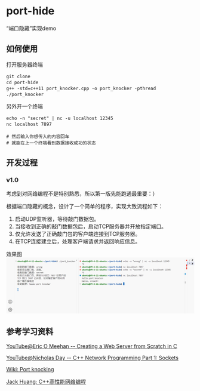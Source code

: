 # port-hide
“端口隐藏”实现demo

## 如何使用

打开服务器终端
```
git clone 
cd port-hide
g++ -std=c++11 port_knocker.cpp -o port_knocker -pthread
./port_knocker
```

另外开一个终端
```
echo -n "secret" | nc -u localhost 12345
nc localhost 7897

# 然后输入你想传入的内容回车
# 就能在上一个终端看到数据接收成功的状态
```

## 开发过程

### v1.0

考虑到对网络编程不是特别熟悉，所以第一版先能跑通最重要：）

根据端口隐藏的概念，设计了一个简单的程序，实现大致流程如下：
1. 启动UDP监听器，等待敲门数据包。
2. 当接收到正确的敲门数据包后，启动TCP服务器并开放指定端口。
3. 仅允许发送了正确敲门包的客户端连接到TCP服务器。
4. 在TCP连接建立后，处理客户端请求并返回响应信息。

效果图
![v1效果图](./img/runVersion1.png)

## 参考学习资料

[YouTube@Eric O Meehan -- Creating a Web Server from Scratch in C](https://www.youtube.com/watch?v=gk6NL1pZi1M)

[YouTube@Nicholas Day -- C++ Network Programming Part 1: Sockets ](https://www.youtube.com/watch?v=gntyAFoZp-E)

[Wiki: Port knocking](https://en.wikipedia.org/wiki/Port_knocking)

[Jack Huang: C++高性能网络编程](https://huangwang.github.io/2019/10/26/CPlusPlus%E9%AB%98%E6%80%A7%E8%83%BD%E7%BD%91%E7%BB%9C%E7%BC%96%E7%A8%8B/)
